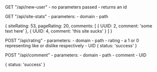 GET "/api/new-user"
    - no parameters passed
    - returns an id

GET "/api/site-stats"
    - parameters:
        - domain
        - path
    
{
    siteRating: 53,
    pageRating: 20,
    comments: [
        {
            UUID: 2,
            comment: 'some text here'
        },
        {
            UUID: 4,
            comment: 'this site sucks'
        }
    ]
}

POST "/api/rating"
    - parameters:
        - domain
        - path
        - rating - a 1 or 0 representing like or dislike respectively
        - UID
{
    status: 'success'
}

POST "/api/comment"
    - parameters:
        - domain
        - path
        - comment
        - UID

{
    status: 'success'
}
